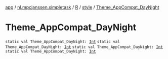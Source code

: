 [app](../../../index.md) / [nl.mpcjanssen.simpletask](../../index.md) / [R](../index.md) / [style](index.md) / [Theme_AppCompat_DayNight](.)

# Theme_AppCompat_DayNight

`static val Theme_AppCompat_DayNight: `[`Int`](https://kotlinlang.org/api/latest/jvm/stdlib/kotlin/-int/index.html)
`static val Theme_AppCompat_DayNight: `[`Int`](https://kotlinlang.org/api/latest/jvm/stdlib/kotlin/-int/index.html)
`static val Theme_AppCompat_DayNight: `[`Int`](https://kotlinlang.org/api/latest/jvm/stdlib/kotlin/-int/index.html)
`static val Theme_AppCompat_DayNight: `[`Int`](https://kotlinlang.org/api/latest/jvm/stdlib/kotlin/-int/index.html)